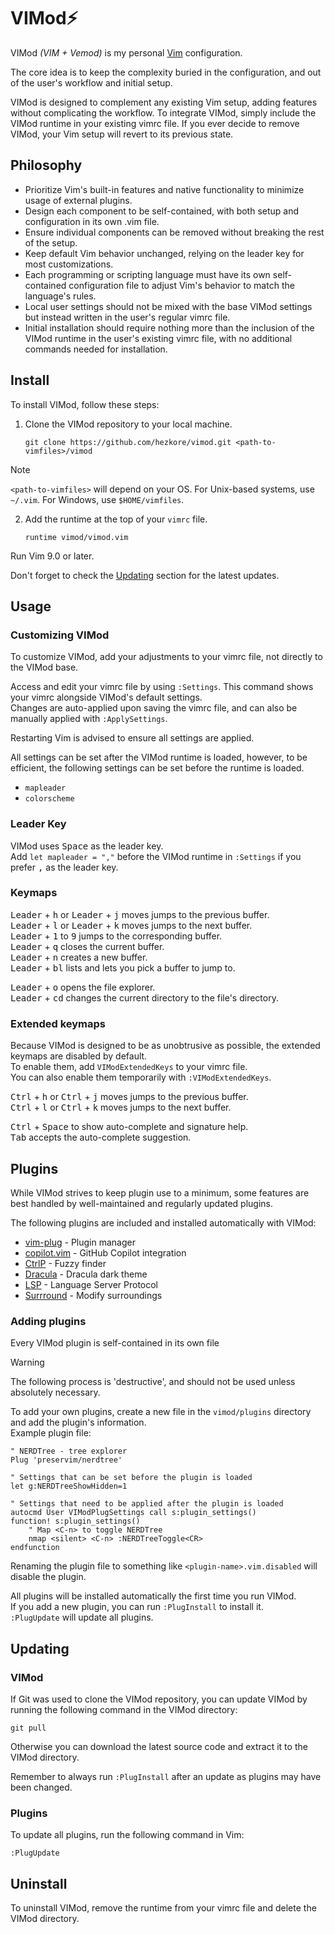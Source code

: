 # VIMod⚡
VIMod _(VIM + Vemod)_ is my personal [Vim](https://github.com/vim/vim) configuration.

The core idea is to keep the complexity buried in the configuration, and out of the user's workflow and initial setup.

VIMod is designed to complement any existing Vim setup, adding features without complicating the workflow. To integrate VIMod, simply include the VIMod runtime in your existing vimrc file. If you ever decide to remove VIMod, your Vim setup will revert to its previous state.

## Philosophy
* Prioritize Vim's built-in features and native functionality to minimize usage of external plugins.
* Design each component to be self-contained, with both setup and configuration in its own .vim file.
* Ensure individual components can be removed without breaking the rest of the setup.
* Keep default Vim behavior unchanged, relying on the leader key for most customizations.
* Each programming or scripting language must have its own self-contained configuration file to adjust Vim's behavior to match the language's rules.
* Local user settings should not be mixed with the base VIMod settings but instead written in the user's regular vimrc file.
* Initial installation should require nothing more than the inclusion of the VIMod runtime in the user's existing vimrc file, with no additional commands needed for installation.

## Install
To install VIMod, follow these steps:

1. Clone the VIMod repository to your local machine.
	```shell
	git clone https://github.com/hezkore/vimod.git <path-to-vimfiles>/vimod
	```

> [!NOTE]
> `<path-to-vimfiles>` will depend on your OS. For Unix-based systems, use `~/.vim`. For Windows, use `$HOME/vimfiles`.

2. Add the runtime at the top of your `vimrc` file.
	```vim
	runtime vimod/vimod.vim
	```
Run Vim 9.0 or later.

Don't forget to check the [Updating](#updating) section for the latest updates.

## Usage

### Customizing VIMod
To customize VIMod, add your adjustments to your vimrc file, not directly to the VIMod base.

Access and edit your vimrc file  by using `:Settings`. This command shows your vimrc alongside VIMod's default settings.\
Changes are auto-applied upon saving the vimrc file, and can also be manually applied with `:ApplySettings`.

Restarting Vim is advised to ensure all settings are applied.

All settings can be set after the VIMod runtime is loaded, however, to be efficient, the following settings can be set before the runtime is loaded.
* `mapleader`
* `colorscheme`

### Leader Key
VIMod uses <kbd>Space</kbd> as the leader key.\
Add `let mapleader = ","` before the VIMod runtime in `:Settings` if you prefer <kbd>,</kbd> as the leader key.

### Keymaps
<kbd>Leader</kbd> + <kbd>h</kbd> or <kbd>Leader</kbd> + <kbd>j</kbd> moves jumps to the previous buffer.\
<kbd>Leader</kbd> + <kbd>l</kbd> or <kbd>Leader</kbd> + <kbd>k</kbd> moves jumps to the next buffer.\
<kbd>Leader</kbd> + <kbd>1</kbd> to <kbd>9</kbd> jumps to the corresponding buffer.\
<kbd>Leader</kbd> + <kbd>q</kbd> closes the current buffer.\
<kbd>Leader</kbd> + <kbd>n</kbd> creates a new buffer.\
<kbd>Leader</kbd> + <kbd>bl</kbd> lists and lets you pick a buffer to jump to.

<kbd>Leader</kbd> + <kbd>o</kbd> opens the file explorer.\
<kbd>Leader</kbd> + <kbd>cd</kbd> changes the current directory to the file's directory.

### Extended keymaps
Because VIMod is designed to be as unobtrusive as possible, the extended keymaps are disabled by default.\
To enable them, add `VIModExtendedKeys` to your vimrc file.\
You can also enable them temporarily with `:VIModExtendedKeys`.

<kbd>Ctrl</kbd> + <kbd>h</kbd> or <kbd>Ctrl</kbd> + <kbd>j</kbd> moves jumps to the previous buffer.\
<kbd>Ctrl</kbd> + <kbd>l</kbd> or <kbd>Ctrl</kbd> + <kbd>k</kbd> moves jumps to the next buffer.

<kbd>Ctrl</kbd> + <kbd>Space</kbd>  to show auto-complete and signature help.\
<kbd>Tab</kbd> accepts the auto-complete suggestion.

## Plugins
While VIMod strives to keep plugin use to a minimum, some features are best handled by well-maintained and regularly updated plugins.

The following plugins are included and installed automatically with VIMod:
* [vim-plug](https://github.com/junegunn/vim-plug) - Plugin manager
* [copilot.vim](https://github.com/github/copilot.vim) - GitHub Copilot integration
* [CtrlP](https://github.com/ctrlpvim/ctrlp.vim) - Fuzzy finder
* [Dracula](https://github.com/dracula/vim) - Dracula dark theme
* [LSP](https://github.com/yegappan/lsp) - Language Server Protocol
* [Surrround](https://github.com/tpope/vim-surround) - Modify surroundings

### Adding plugins
Every VIMod plugin is self-contained in its own file

> [!WARNING]
> The following process is 'destructive', and should not be used unless absolutely necessary.

To add your own plugins, create a new file in the `vimod/plugins` directory and add the plugin's information.\
Example plugin file:
```vim
" NERDTree - tree explorer
Plug 'preservim/nerdtree'

" Settings that can be set before the plugin is loaded
let g:NERDTreeShowHidden=1

" Settings that need to be applied after the plugin is loaded
autocmd User VIModPlugSettings call s:plugin_settings()
function! s:plugin_settings()
	" Map <C-n> to toggle NERDTree
	nmap <silent> <C-n> :NERDTreeToggle<CR>
endfunction
```

Renaming the plugin file to something like `<plugin-name>.vim.disabled` will disable the plugin.

All plugins will be installed automatically the first time you run VIMod.\
If you add a new plugin, you can run `:PlugInstall` to install it.\
`:PlugUpdate` will update all plugins.

## Updating

### VIMod

If Git was used to clone the VIMod repository, you can update VIMod by running the following command in the VIMod directory:
```shell
git pull
```
Otherwise you can download the latest source code and extract it to the VIMod directory.

Remember to always run `:PlugInstall` after an update as plugins may have been changed.

### Plugins
To update all plugins, run the following command in Vim:
```vim
:PlugUpdate
```

## Uninstall
To uninstall VIMod, remove the runtime from your vimrc file and delete the VIMod directory.
